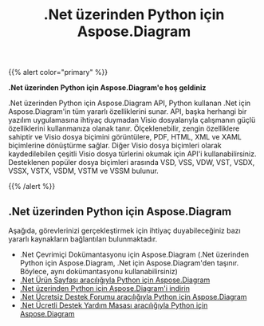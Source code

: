﻿---
title: .Net üzerinden Python için Aspose.Diagram
type: docs
weight: 40
url: /tr/python-net/
---
{{% alert color="primary" %}} 


**.Net üzerinden Python için Aspose.Diagram'e hoş geldiniz**

.Net üzerinden Python için Aspose.Diagram API, Python kullanan .Net için Aspose.Diagram'in tüm yararlı özelliklerini sunar. API, başka herhangi bir yazılım uygulamasına ihtiyaç duymadan Visio dosyalarıyla çalışmanın güçlü özelliklerini kullanmanıza olanak tanır. Ölçeklenebilir, zengin özelliklere sahiptir ve Visio dosya biçimini görüntülere, PDF, HTML, XML ve XAML biçimlerine dönüştürme sağlar. Diğer Visio dosya biçimleri olarak kaydedilebilen çeşitli Visio dosya türlerini okumak için API'i kullanabilirsiniz. Desteklenen popüler dosya biçimleri arasında VSD, VSS, VDW, VST, VSDX, VSSX, VSTX, VSDM, VSTM ve VSSM bulunur.

{{% /alert %}} 
## **.Net üzerinden Python için Aspose.Diagram**
Aşağıda, görevlerinizi gerçekleştirmek için ihtiyaç duyabileceğiniz bazı yararlı kaynakların bağlantıları bulunmaktadır.

- .Net Çevrimiçi Dokümantasyonu için Aspose.Diagram (.Net üzerinden Python için Aspose.Diagram, .Net için Aspose.Diagram'den taşınır. Böylece, aynı dokümantasyonu kullanabilirsiniz)
- [.Net Ürün Sayfası aracılığıyla Python için Aspose.Diagram](https://products.aspose.com/diagram/python-net/)
- [.Net üzerinden Python için Aspose.Diagram'i indirin](https://releases.aspose.com/diagram/python-net/)
- [.Net Ücretsiz Destek Forumu aracılığıyla Python için Aspose.Diagram](https://forum.aspose.com/c/diagram/17)
- [.Net Ücretli Destek Yardım Masası aracılığıyla Python için Aspose.Diagram](https://helpdesk.aspose.com/)
